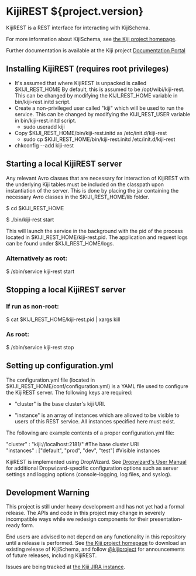 KijiREST ${project.version}
===========================

KijiREST is a REST interface for interacting with KijiSchema.

For more information about KijiSchema, see
[the Kiji project homepage](http://www.kiji.org).

Further documentation is available at the Kiji project
[Documentation Portal](http://docs.kiji.org)

Installing KijiREST (requires root privileges)
--------------------------------

* It's assumed that where KijiREST is unpacked is called $KIJI\_REST\_HOME By default, this is
assumed to be /opt/wibi/kiji-rest. This can be changed by modifying the KIJI\_REST\_HOME variable
in bin/kiji-rest.initd script.
* Create a non-privileged user called "kiji" which will be used to run the service. This can be
changed by modifying the KIJI\_REST\_USER variable in bin/kiji-rest.initd script.
  * sudo useradd kiji
* Copy $KIJI\_REST\_HOME/bin/kiji-rest.initd as /etc/init.d/kiji-rest
  * sudo cp $KIJI\_REST\_HOME/bin/kiji-rest.initd /etc/init.d/kiji-rest
* chkconfig --add kiji-rest

Starting a local KijiREST server
--------------------------------

Any relevant Avro classes that are necessary for interaction of KijiREST with the underlying Kiji
tables must be included on the classpath upon instantiation
of the server. This is done by placing the jar containing the necessary Avro classes in the
$KIJI\_REST\_HOME/lib folder.

$ cd $KIJI\_REST\_HOME

$ ./bin/kiji-rest start

This will launch the service in the background with the pid of the process located in
$KIJI\_REST\_HOME/kiji-rest.pid. The application and request logs can be found
under $KIJI\_REST\_HOME/logs.

### Alternatively as root:
$ /sbin/service kiji-rest start

Stopping a local KijiREST server
--------------------------------

### If run as non-root:
$ cat $KIJI\_REST\_HOME/kiji-rest.pid | xargs kill

### As root:
$ /sbin/service kiji-rest stop

Setting up configuration.yml
----------------------------

The configuration.yml file (located in $KIJI\_REST\_HOME/conf/configuration.yml) is a YAML file used
to configure the KijiREST server. The following keys are required:

- "cluster" is the base cluster's kiji URI.

- "instance" is an array of instances which are allowed to be visible to users of this REST service.
All instances specified here must exist.

The following are example contents of a proper configuration.yml file:

"cluster" : "kiji://localhost:2181/" #The base cluster URI <br />
"instances" : ["default", "prod", "dev", "test"] #Visible instances

KijiREST is implemented using DropWizard. See
[Dropwizard's User Manual](http://dropwizard.codahale.com/manual/core/#configuration-defaults)
for additional Dropwizard-specific configuration options such as server settings
and logging options (console-logging, log files, and syslog).


Development Warning
-------------------

This project is still under heavy development and has not yet had a formal release.
The APIs and code in this project may change in severely incompatible ways while we
redesign components for their presentation-ready form.

End users are advised to not depend on any functionality in this repository until a
release is performed. See [the Kiji project homepage](http://www.kiji.org) to download
an existing release of KijiSchema, and follow [@kijiproject](http://twitter.com/kijiproject)
for announcements of future releases, including KijiREST.

Issues are being tracked at [the Kiji JIRA instance](https://jira.kiji.org/browse/SCHEMA).
